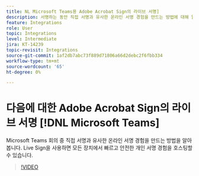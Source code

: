```yaml
---
title: NL Microsoft Teams용 Adobe Acrobat Sign의 라이브 서명]
description: 서명하는 동안 직접 서명과 유사한 온라인 서명 경험을 만드는 방법에 대해 알아봅니다. [!DNL Microsoft Teams] 회의
feature: Integrations
role: User
topic: Integrations
level: Intermediate
jira: KT-14239
topic-revisit: Integrations
source-git-commit: 1af2db7abc73f889d71806a66d2debc2f6fbb334
workflow-type: tm+mt
source-wordcount: '65'
ht-degree: 0%

---
```


# 다음에 대한 Adobe Acrobat Sign의 라이브 서명 [!DNL Microsoft Teams]

Microsoft Teams 회의 중 직접 서명과 유사한 온라인 서명 경험을 만드는 방법을 알아봅니다. Live Sign을 사용하면 모든 장치에서 빠르고 안전한 개인 서명 경험을 호스팅할 수 있습니다.

>[!VIDEO](https://video.tv.adobe.com/v/3425187?quality=12&learn=on&hidetitle=true)